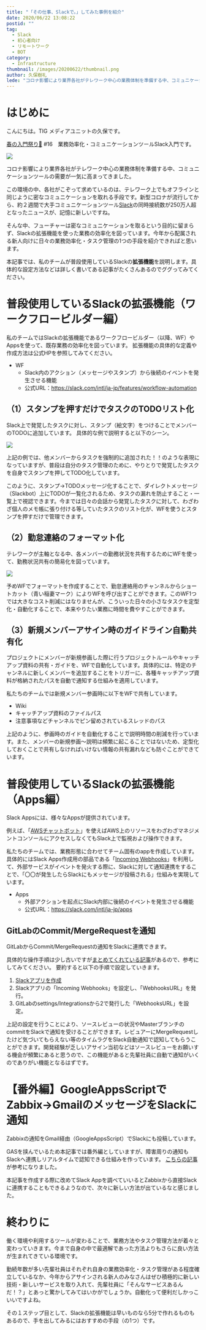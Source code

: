 ```yaml
---
title: "「その仕事、Slackで。」してみた事例を紹介"
date: 2020/06/22 13:08:22
postid: ""
tag:
  - Slack
  - 初心者向け
  - リモートワーク
  - BOT
category:
  - Infrastructure
thumbnail: /images/20200622/thumbnail.png
author: 久保樹礼
lede: "コロナ影響により業界各社がテレワーク中心の業務体制を準備する中、コミュニケーションツールの需要が一気に高まってきました。フューチャーは密なコミュニケーションを取るという目的に留まらず、Slackの拡張機能を使った業務の効率化を図っています。今年から配属される新人向けに日々の業務効率化・タスク管理の一つの手段を紹介できればと思います。"
---
```


# はじめに

こんにちは。TIG メディアユニットの久保です。

[春の入門祭り🌸](/articles/20200529/) #16　業務効率化・コミュニケーションツールSlack入門です。

<img src="/images/20200622/1.png" loading="lazy">

コロナ影響により業界各社がテレワーク中心の業務体制を準備する中、コミュニケーションツールの需要が一気に高まってきました。

この環境の中、各社がこぞって求めているのは、テレワーク上でもオフラインと同じように密なコミュニケーションを取れる手段です。新型コロナが流行してから、約２週間で大手コミュニケーションツール[Slack](https://slack.com/intl/ja-jp/)の同時接続数が250万人超となったニュースが、記憶に新しいですね。

そんな中、フューチャーは密なコミュニケーションを取るという目的に留まらず、Slackの拡張機能を使った業務の効率化を図っています。今年から配属される新人向けに日々の業務効率化・タスク管理の1つの手段を紹介できればと思います。

本記事では、私のチームが普段使用しているSlackの**拡張機能**を説明します。具体的な設定方法などは詳しく書いてある記事がたくさんあるのでググってみてください。

# 普段使用しているSlackの拡張機能（ワークフロービルダー編）

私のチームではSlackの拡張機能であるワークフロービルダー（以降、WF）やAppsを使って、既存業務の効率化を図っています。
拡張機能の具体的な定義や作成方法は公式HPを参照してみてください。

- WF
  - Slack内のアクション（メッセージやスタンプ）から後続のイベントを発生させる機能
  - 公式URL：https://slack.com/intl/ja-jp/features/workflow-automation

## （1）スタンプを押すだけでタスクのTODOリスト化

Slack上で発覚したタスクに対し、スタンプ（絵文字）をつけることでメンバーのTODOに追加しています。
具体的な例で説明すると以下のシーン。

<img src="/images/20200622/2.png" loading="lazy">

上記の例では、他メンバーからタスクを強制的に追加された！！のような表現になっていますが、普段は自分のタスク管理のために、やりとりで発覚したタスクを自身でスタンプを押してTODO化しています。

このように、スタンプ→TODOメッセージ化することで、ダイレクトメッセージ（Slackbot）上にTODOが一覧化されるため、タスクの漏れを防止すること・一覧上で視認できます。今までは日々の会話から発覚したタスクに対して、わざわざ個人のメモ帳に張り付ける等していたタスクのリスト化が、WFを使うとスタンプを押すだけで管理できます。

## （2）勤怠連絡のフォーマット化

テレワークが主軸となる中、各メンバーの勤務状況を共有するためにWFを使って、勤務状況共有の簡易化を図っています。

<img src="/images/20200622/3.png" loading="lazy">

予めWFでフォーマットを作成することで、勤怠連絡用のチャンネルからショートカット（青い稲妻マーク）によりWFを呼び出すことができます。このWF1つでは大きなコスト削減にはなりませんが、こういった日々の小さなタスクを定型化・自動化することで、本来やりたい業務に時間を費やすことができます。

## （3）新規メンバーアサイン時のガイドライン自動共有化

プロジェクトにメンバーが新規参画した際に行うプロジェクトルールやキャッチアップ資料の共有・ガイドを、WFで自動化しています。具体的には、特定のチャンネルに新しくメンバーを追加することをトリガーに、各種キャッチアップ資料が格納されたパスを自動で通知する仕組みを適用しています。

私たちのチームでは新規メンバー参画時に以下をWFで共有しています。

- Wiki
- キャッチアップ資料のファイルパス
- 注意事項などチャンネルでピン留めされているスレッドのパス

上記のように、参画時のガイドを自動化することで説明時間の削減を行っています。また、メンバーの新規参画～説明は頻繁に起こることではないため、定型化しておくことで共有しなければいけない情報の共有漏れなども防ぐことができています。

# 普段使用しているSlackの拡張機能（Apps編）

Slack Appsには、様々なAppsが提供されています。

例えば、「[AWSチャットボット](https://slack.com/apps/A6L22LZNH-aws-chatbot)」を使えばAWS上のリソースをわざわざマネジメントコンソールにアクセスしなくてもSlack上で監視および操作できます。

私たちのチームでは、業務形態に合わせてチーム固有のappを作成しています。具体的にはSlack Apps作成用の部品である「[Incoming Webhooks](https://slack.com/intl/ja-jp/help/articles/115005265063-Slack-%E3%81%A7%E3%81%AE-Incoming-Webhook-%E3%81%AE%E5%88%A9%E7%94%A8)」を利用して、外部サービスがイベントを発火する際に、Slackに対して通知連携をすることで、「〇〇が発生したらSlackにもメッセージが投稿される」仕組みを実現しています。

- Apps
  - 外部アクションを起点にSlack内部に後続のイベントを発生させる機能
  - 公式URL：https://slack.com/intl/ja-jp/apps

## GitLabのCommit/MergeRequestを通知

GitLabからCommit/MergeRequestの通知をSlackに連携できます。

具体的な操作手順は少し古いですが[まとめてくれている記事](https://qiita.com/M4e/items/c26d938e73830b0ba6b9)があるので、参考にしてみてください。
要約すると以下の手順で設定していきます。

1. [Slackアプリを作成](https://api.slack.com/)
2. Slackアプリの「Incoming Webhooks」を設定し、「WebhooksURL」を発行。
3. GitLabのsettings/Integrationsから2で発行した「WebhooksURL」を設定。

上記の設定を行うことにより、ソースレビューの状況やMasterブランチのcommitをSlackで通知を受けることができます。レビュアーにMergeRequestしたけど気づいてもらえない等のタイムラグをSlack自動通知で認知してもらうことができます。開発経験が乏しいアサイン当初などはソースレビューをお願いする機会が頻繁にあると思うので、この機能があると先輩社員に自動で通知がいくのでありがい機能となるはずです。

# 【番外編】GoogleAppsScriptでZabbix→GmailのメッセージをSlackに通知

Zabbixの通知をGmail経由（GoogleAppsScript）でSlackにも投稿しています。

GASを挟んでいるため本記事では番外編としていますが、障害周りの通知もSlackへ連携しリアルタイムで認知できる仕組みを作っています。
[こちらの記事](https://qiita.com/Quikky/items/9de56c049304885a4f4f)が参考になりました。

本記事を作成する際に改めてSlack Appを調べていいるとZabbixから直接Slackに連携することもできるようなので、次々に新しい方法が出ているなと感じました。

# 終わりに

働く環境や利用するツールが変わることで、業務方法やタスク管理方法が着々と変わっていきます。今まで自身の中で最適解であった方法よりもさらに良い方法が生まれてきている環境です。

勤続年数が多い先輩社員はそれぞれ自身の業務効率化・タスク管理がある程度確立しているなか、今年からアサインされる新人のみなさんはぜひ積極的に新しい技術・新しいサービスを取り入れて、先輩社員に「そんなサービスあるんだ！？」とあっと驚かしてみてはいかがでしょうか。自動化って便利だしかっこいいですよね。

その１ステップ目として、Slackの拡張機能は早いものなら5分で作れるものもあるので、手を出してみるにはおすすめの手段（の1つ）です。
